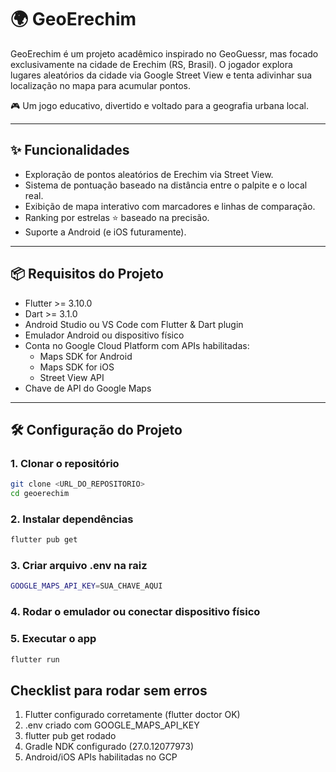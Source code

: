 # 🌍 GeoErechim

GeoErechim é um projeto acadêmico inspirado no GeoGuessr, mas focado exclusivamente na cidade de Erechim (RS, Brasil). O jogador explora lugares aleatórios da cidade via Google Street View e tenta adivinhar sua localização no mapa para acumular pontos.

🎮 Um jogo educativo, divertido e voltado para a geografia urbana local.

---
## ✨ Funcionalidades

- Exploração de pontos aleatórios de Erechim via Street View.
- Sistema de pontuação baseado na distância entre o palpite e o local real.
- Exibição de mapa interativo com marcadores e linhas de comparação.
- Ranking por estrelas ⭐ baseado na precisão.
- Suporte a Android (e iOS futuramente).
  
---

## 📦 Requisitos do Projeto

- Flutter >= 3.10.0
- Dart >= 3.1.0
- Android Studio ou VS Code com Flutter & Dart plugin
- Emulador Android ou dispositivo físico
- Conta no Google Cloud Platform com APIs habilitadas:
  - Maps SDK for Android
  - Maps SDK for iOS
  - Street View API
- Chave de API do Google Maps

---

## 🛠 Configuração do Projeto

### 1. Clonar o repositório
```bash
git clone <URL_DO_REPOSITORIO>
cd geoerechim
```

### 2. Instalar dependências
```bash
flutter pub get
```

### 3. Criar arquivo .env na raiz
```bash
GOOGLE_MAPS_API_KEY=SUA_CHAVE_AQUI
```

### 4. Rodar o emulador ou conectar dispositivo físico

### 5. Executar o app
```bash
flutter run
```

## Checklist para rodar sem erros

1. Flutter configurado corretamente (flutter doctor OK)
2. .env criado com GOOGLE_MAPS_API_KEY
3. flutter pub get rodado
4. Gradle NDK configurado (27.0.12077973)
5. Android/iOS APIs habilitadas no GCP
